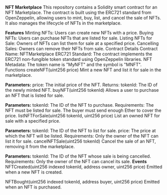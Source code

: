 **NFT Marketplace**
This repository contains a Solidity smart contract for an NFT Marketplace. The contract is built using the ERC721 standard from OpenZeppelin, allowing users to mint, buy, list, and cancel the sale of NFTs. It also manages the lifecycle of NFTs in the marketplace.

**Features**
Minting NFTs: Users can create new NFTs with a price.
Buying NFTs: Users can purchase NFTs that are listed for sale.
Listing NFTs for Sale: Owners of NFTs can list them for sale at a specified price.
Cancelling Sales: Owners can remove their NFTs from sale.
Contract Details
Contract Name: NFTMarketplace
ERC721 Standard: The contract implements the ERC721 non-fungible token standard using OpenZeppelin libraries.
NFT Metadata: The token name is "MyNFT" and the symbol is "MNFT".
Functions
createNFT(uint256 price)
Mint a new NFT and list it for sale in the marketplace.

**Parameters:**
price: The initial price of the NFT.
Returns:
tokenId: The ID of the newly minted NFT.
buyNFT(uint256 tokenId)
Allows a user to purchase an NFT that is listed for sale.

**Parameters:**
tokenId: The ID of the NFT to purchase.
Requirements:
The NFT must be listed for sale.
The buyer must send enough Ether to cover the price.
listNFTForSale(uint256 tokenId, uint256 price)
List an owned NFT for sale with a specified price.

**Parameters:**
tokenId: The ID of the NFT to list for sale.
price: The price at which the NFT will be listed.
Requirements:
Only the owner of the NFT can list it for sale.
cancelNFTSale(uint256 tokenId)
Cancel the sale of an NFT, removing it from the marketplace.

**Parameters:**
tokenId: The ID of the NFT whose sale is being cancelled.
Requirements:
Only the owner of the NFT can cancel its sale.
**Events**
NFTCreated(uint256 indexed tokenId, address owner, uint256 price)
Emitted when a new NFT is created.

NFTBought(uint256 indexed tokenId, address buyer, uint256 price)
Emitted when an NFT is purchased.
